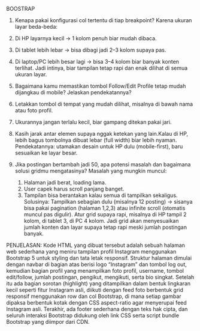 BOOSTRAP
1. Kenapa pakai konfigurasi col tertentu di tiap breakpoint?
Karena ukuran layar beda-beda:
1. Di HP layarnya kecil → 1 kolom penuh biar mudah dibaca.
2. Di tablet lebih lebar → bisa dibagi jadi 2–3 kolom supaya pas.
3. Di laptop/PC lebih besar lagi → bisa 3–4 kolom biar banyak konten terlihat.
Jadi intinya, biar tampilan tetap rapi dan enak dilihat di semua ukuran layar.

2. Bagaimana kamu memastikan tombol Follow/Edit Profile tetap mudah dijangkau di mobile? Jelaskan pendekatannya?
1. Letakkan tombol di tempat yang mudah dilihat, misalnya di bawah nama atau foto profil.
2. Ukurannya jangan terlalu kecil, biar gampang ditekan pakai jari.
3. Kasih jarak antar elemen supaya nggak ketekan yang lain.Kalau di HP, lebih bagus tombolnya dibuat lebar (full width) biar lebih nyaman.
 Pendekatannya: utamakan desain untuk HP dulu (mobile-first), baru sesuaikan ke layar besar.

3. Jika postingan bertambah jadi 50, apa potensi masalah dan bagaimana solusi gridmu mengatasinya?
Masalah yang mungkin muncul:
   1. Halaman jadi berat, loading lama.
   2. User capek harus scroll panjang banget.
   3. Tampilan bisa berantakan kalau semua di tampilkan sekaligus.
Solusinya:
Tampilkan sebagian dulu (misalnya 12 posting) → sisanya bisa pakai pagination (halaman 1,2,3) atau infinite scroll (otomatis muncul pas digulir).
Atur grid supaya rapi, misalnya di HP tampil 2 kolom, di tablet 3, di PC 4 kolom. Jadi grid akan menyesuaikan jumlah konten dan layar supaya tetap rapi meski jumlah postingan banyak.

PENJELASAN:
Kode HTML yang dibuat tersebut adalah sebuah halaman web sederhana yang meniru tampilan profil Instagram menggunakan Bootstrap 5 untuk styling dan tata letak responsif. Struktur halaman dimulai dengan navbar di bagian atas berisi logo “Instagram” dan tombol log out, kemudian bagian profil yang menampilkan foto profil, username, tombol edit/follow, jumlah postingan, pengikut, mengikuti, serta bio singkat. Setelah itu ada bagian sorotan (highlight) yang ditampilkan dalam bentuk lingkaran kecil seperti fitur Instagram asli, diikuti dengan feed foto berbentuk grid responsif menggunakan row dan col Bootstrap, di mana setiap gambar dipaksa berbentuk kotak dengan CSS aspect-ratio agar menyerupai feed Instagram asli. Terakhir, ada footer sederhana dengan teks hak cipta, dan seluruh interaksi Bootstrap didukung oleh link CSS serta script bundle Bootstrap yang diimpor dari CDN.